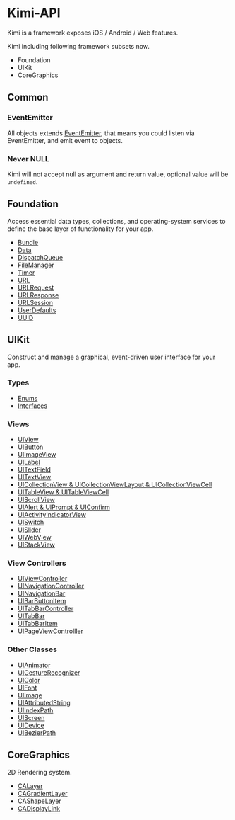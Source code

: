 # Kimi-API

Kimi is a framework exposes iOS / Android / Web features.

Kimi including following framework subsets now.

* Foundation
* UIKit
* CoreGraphics

## Common

### EventEmitter

All objects extends [EventEmitter](https://github.com/Olical/EventEmitter), that means you could listen via EventEmitter, and emit event to objects.

### Never NULL

Kimi will not accept null as argument and return value, optional value will be ```undefined```.

## Foundation

Access essential data types, collections, and operating-system services to define the base layer of functionality for your app.

* [Bundle](Foundation/Bundle.md)
* [Data](Foundation/Data.md)
* [DispatchQueue](Foundation/DispatchQueue.md)
* [FileManager](Foundation/FileManager.md)
* [Timer](Foundation/Timer.md)
* [URL](Foundation/URL.md)
* [URLRequest](Foundation/URLRequest.md)
* [URLResponse](Foundation/URLResponse.md)
* [URLSession](Foundation/URLSession.md)
* [UserDefaults](Foundation/UserDefaults.md)
* [UUID](Foundation/UUID.md)

## UIKit

Construct and manage a graphical, event-driven user interface for your app.

### Types

* [Enums](UIKit/Enums.md)
* [Interfaces](UIKit/Interfaces.md)

### Views

* [UIView](UIKit/UIView.md)
* [UIButton](UIKit/UIButton.md)
* [UIImageView](UIKit/UIImageView.md)
* [UILabel](UIKit/UILabel.md)
* [UITextField](UIKit/UITextField.md)
* [UITextView](UIKit/UITextView.md)
* [UICollectionView & UICollectionViewLayout & UICollectionViewCell](UIKit/UICollectionView.md)
* [UITableView & UITableViewCell](UIKit/UITableView.md)
* [UIScrollView](UIKit/UIScrollView.md)
* [UIAlert & UIPrompt & UIConfirm](UIKit/UIDialogs.md)
* [UIActivityIndicatorView](UIKit/UIActivityIndicatorView.md)
* [UISwitch](UIKit/UISwitch.md)
* [UISlider](UIKit/UISlider.md)
* [UIWebView](UIKit/UIWebView.md)
* [UIStackView](UIKit/UIStackView.md)

### View Controllers

* [UIViewController](UIKit/UIViewController.md)
* [UINavigationController](UIKit/UINavigationController.md)
* [UINavigationBar](UIKit/UINavigationBar.md)
* [UIBarButtonItem](UIKit/UIBarButtonItem.md)
* [UITabBarController](UIKit/UITabBarController.md)
* [UITabBar](UIKit/UITabBar.md)
* [UITabBarItem](UIKit/UITabBarItem.md)
* [UIPageViewControlller](UIKit/UIPageViewControlller.md)

### Other Classes

* [UIAnimator](UIKit/UIAnimator.md)
* [UIGestureRecognizer](UIKit/UIGestureRecognizer.md)
* [UIColor](UIKit/UIColor.md)
* [UIFont](UIKit/UIFont.md)
* [UIImage](UIKit/UIImage.md)
* [UIAttributedString](UIKit/UIAttributedString.md)
* [UIIndexPath](UIKit/UIIndexPath.md)
* [UIScreen](UIKit/UIScreen.md)
* [UIDevice](UIKit/UIDevice.md)
* [UIBezierPath](UIKit/UIBezierPath.md)

## CoreGraphics

2D Rendering system.

* [CALayer](CoreGraphics/CALayer.md)
* [CAGradientLayer](CoreGraphics/CAGradientLayer.md)
* [CAShapeLayer](CoreGraphics/CAShapeLayer.md)
* [CADisplayLink](CoreGraphics/CADisplayLink.md)